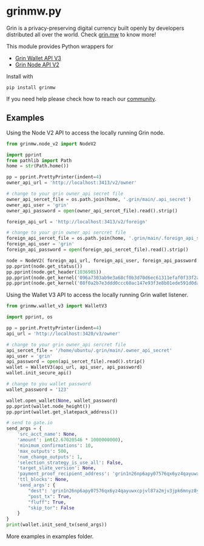 # grinmw.py

Grin is a privacy-preserving digital currency built openly by developers distributed all over the world. Check [grin.mw](https://grin.mw/) to know more!

This module provides Python wrappers for

* [Grin Wallet API V3](https://docs.grin.mw/wiki/api/wallet-api/)
* [Grin Node API V2](https://docs.grin.mw/wiki/api/node-api/)

Install with

```
pip install grinmw
```

If you need help please check how to reach our [community](https://grin.mw/community).

## Examples

Using the Node V2 API to access the locally running Grin node.

```python
from grinmw.node_v2 import NodeV2

import pprint
from pathlib import Path
home = str(Path.home())

pp = pprint.PrettyPrinter(indent=4)
owner_api_url = 'http://localhost:3413/v2/owner'

# change to your grin owner_api secret file
owner_api_sercet_file = os.path.join(home, '.grin/main/.api_secret')
owner_api_user = 'grin'
owner_api_password = open(owner_api_sercet_file).read().strip()

foreign_api_url = 'http://localhost:3413/v2/foreign'

# change to your grin owner_api sercret file
foreign_api_sercet_file = os.path.join(home, '.grin/main/.foreign_api_secret')
foreign_api_user = 'grin'
foreign_api_password = open(foreign_api_sercet_file).read().strip()

node = NodeV2( foreign_api_url, foreign_api_user, foreign_api_password, owner_api_url, owner_api_user, owner_api_password)
pp.pprint(node.get_status())
pp.pprint(node.get_header(1036985))
pp.pprint(node.get_kernel('096a7303ab9e3a68cf0b3d70d6ec61311efaf0f33f2ac251bff2a4da45908d3f15'))
pp.pprint(node.get_kernel('08f0a2b7e3ddd0ccc60ac147e93f3e8b01ede591d0da08ba93333e3c73fd45c1cf'))
```

Using the Wallet V3 API to access the locally running Grin wallet listener.

```python
from grinmw.wallet_v3 import WalletV3

import pprint, os

pp = pprint.PrettyPrinter(indent=4)
api_url = 'http://localhost:3420/v3/owner'

# change to your grin owner_api sercret file
api_sercet_file = '/home/ubuntu/.grin/main/.owner_api_secret'
api_user = 'grin'
api_password = open(api_sercet_file).read().strip()
wallet = WalletV3(api_url, api_user, api_password)
wallet.init_secure_api()

# change to you wallet password
wallet_password = '123'

wallet.open_wallet(None, wallet_password)
pp.pprint(wallet.node_height())
pp.pprint(wallet.get_slatepack_address())

# send to gate.io
send_args = {
    'src_acct_name': None,
    'amount': int(2.67020546 * 1000000000),
    'minimum_confirmations': 10,
    'max_outputs': 500,
    'num_change_outputs': 1,
    'selection_strategy_is_use_all': False,
    'target_slate_version': None,
    'payment_proof_recipient_address': 'grin1n26np6apy07576qx6yz4qayuwxcpjvl87a2mjv3jpk6mnyz8y4vq65ahjm',
    'ttl_blocks': None,
    'send_args': {
        "dest": 'grin1n26np6apy07576qx6yz4qayuwxcpjvl87a2mjv3jpk6mnyz8y4vq65ahjm',
        "post_tx": True,
        "fluff": True,
        "skip_tor": False
    }
}
print(wallet.init_send_tx(send_args))
```

More examples in examples folder.